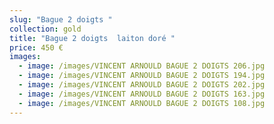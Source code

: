 ```yaml
---
slug: "Bague 2 doigts "
collection: gold
title: "Bague 2 doigts  laiton doré "
price: 450 €
images:
  - image: /images/VINCENT ARNOULD BAGUE 2 DOIGTS 206.jpg
  - image: /images/VINCENT ARNOULD BAGUE 2 DOIGTS 194.jpg
  - image: /images/VINCENT ARNOULD BAGUE 2 DOIGTS 202.jpg
  - image: /images/VINCENT ARNOULD BAGUE 2 DOIGTS 163.jpg
  - image: /images/VINCENT ARNOULD BAGUE 2 DOIGTS 108.jpg
---
```

